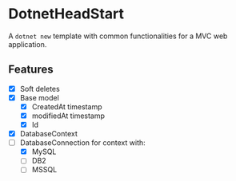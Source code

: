 # DotnetHeadStart

A ```dotnet new``` template with common functionalities for a MVC web application.

## Features

- [x] Soft deletes
- [x] Base model
  - [x] CreatedAt timestamp
  - [x] modifiedAt timestamp
  - [x] Id
- [x] DatabaseContext
- [ ] DatabaseConnection for context with:
  - [x] MySQL
  - [ ] DB2
  - [ ] MSSQL
